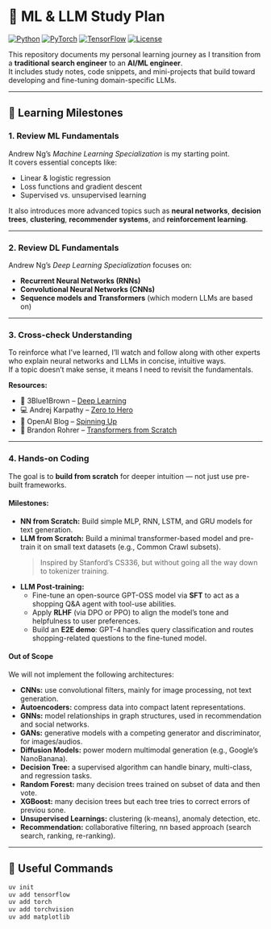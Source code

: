 # 🚀 ML & LLM Study Plan

[![Python](https://img.shields.io/badge/Python-3.12-blue.svg)]()
[![PyTorch](https://img.shields.io/badge/PyTorch-%23EE4C2C.svg?logo=pytorch&logoColor=white)]()
[![TensorFlow](https://img.shields.io/badge/TensorFlow-%23FF6F00.svg?logo=tensorflow&logoColor=white)]()
[![License](https://img.shields.io/badge/license-MIT-green.svg)]()

This repository documents my personal learning journey as I transition from a **traditional search engineer** to an **AI/ML engineer**.  
It includes study notes, code snippets, and mini-projects that build toward developing and fine-tuning domain-specific LLMs.

---

## 🧩 Learning Milestones

### 1. Review ML Fundamentals
Andrew Ng’s *Machine Learning Specialization* is my starting point.  
It covers essential concepts like:
- Linear & logistic regression  
- Loss functions and gradient descent  
- Supervised vs. unsupervised learning  

It also introduces more advanced topics such as **neural networks**, **decision trees**, **clustering**, **recommender systems**, and **reinforcement learning**.

---

### 2. Review DL Fundamentals
Andrew Ng’s *Deep Learning Specialization* focuses on:
- **Recurrent Neural Networks (RNNs)**
- **Convolutional Neural Networks (CNNs)**
- **Sequence models and Transformers** (which modern LLMs are based on)

---

### 3. Cross-check Understanding
To reinforce what I’ve learned, I’ll watch and follow along with other experts who explain neural networks and LLMs in concise, intuitive ways.  
If a topic doesn’t make sense, it means I need to revisit the fundamentals.

**Resources:**
- 🧠 3Blue1Brown – [Deep Learning](https://www.youtube.com/watch?v=aircAruvnKk)  
- 💻 Andrej Karpathy – [Zero to Hero](https://karpathy.ai/zero-to-hero.html)  
- 🧩 OpenAI Blog – [Spinning Up](https://spinningup.openai.com/en/latest/user/introduction.html)  
- 📘 Brandon Rohrer – [Transformers from Scratch](https://brandonrohrer.com/transformers.html)

---

### 4. Hands-on Coding
The goal is to **build from scratch** for deeper intuition — not just use pre-built frameworks.

#### Milestones:
- **NN from Scratch:** Build simple MLP, RNN, LSTM, and GRU models for text generation.
- **LLM from Scratch:** Build a minimal transformer-based model and pre-train it on small text datasets (e.g., Common Crawl subsets).  
  > Inspired by Stanford’s CS336, but without going all the way down to tokenizer training.
- **LLM Post-training:**  
  - Fine-tune an open-source GPT-OSS model via **SFT** to act as a shopping Q&A agent with tool-use abilities.  
  - Apply **RLHF** (via DPO or PPO) to align the model’s tone and helpfulness to user preferences.  
  - Build an **E2E demo**: GPT-4 handles query classification and routes shopping-related questions to the fine-tuned model.

#### Out of Scope
We will not implement the following architectures:
- **CNNs:** use convolutional filters, mainly for image processing, not text generation.
- **Autoencoders:** compress data into compact latent representations.
- **GNNs:** model relationships in graph structures, used in recommendation and social networks.
- **GANs:** generative models with a competing generator and discriminator, for images/audios.
- **Diffusion Models:** power modern multimodal generation (e.g., Google’s NanoBanana).
- **Decision Tree:** a supervised algorithm can handle binary, multi-class, and regression tasks.
- **Random Forest:** many decision trees trained on subset of data and then vote.
- **XGBoost:** many decision trees but each tree tries to correct errors of previou sone.
- **Unsupervised Learnings:** clustering (k-means), anomaly detection, etc.
- **Recommendation:** collaborative filtering, nn based approach (search search, ranking, re-ranking).
---

## 🧰 Useful Commands

```bash
uv init
uv add tensorflow
uv add torch
uv add torchvision
uv add matplotlib
